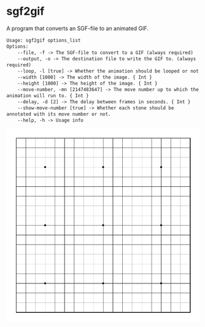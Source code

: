 # sgf2gif
A program that converts an SGF-file to an animated GIF.

```shell
Usage: sgf2gif options_list
Options: 
    --file, -f -> The SGF-file to convert to a GIF (always required) 
    --output, -o -> The destination file to write the GIF to. (always required) 
    --loop, -l [true] -> Whether the animation should be looped or not 
    --width [1000] -> The width of the image. { Int }
    --height [1000] -> The height of the image. { Int }
    --move-number, -mn [2147483647] -> The move number up to which the animation will run to. { Int }
    --delay, -d [2] -> The delay between frames in seconds. { Int }
    --show-move-number [true] -> Whether each stone should be annotated with its move number or not. 
    --help, -h -> Usage info
```

![](https://github.com/Ekenstein/sgf2gif/blob/main/example.gif?raw=true)
